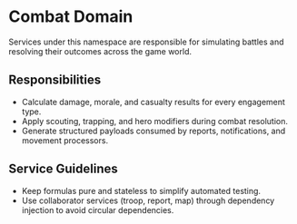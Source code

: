# Combat Domain

Services under this namespace are responsible for simulating battles and resolving their outcomes across the game world.

## Responsibilities
- Calculate damage, morale, and casualty results for every engagement type.
- Apply scouting, trapping, and hero modifiers during combat resolution.
- Generate structured payloads consumed by reports, notifications, and movement processors.

## Service Guidelines
- Keep formulas pure and stateless to simplify automated testing.
- Use collaborator services (troop, report, map) through dependency injection to avoid circular dependencies.
